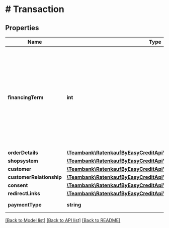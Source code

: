 # # Transaction

## Properties

Name | Type | Description | Notes
------------ | ------------- | ------------- | -------------
**financingTerm** | **int** | &#39; Duration in months, depending on individual shop conditions and order value (please check your ratenkauf widget). Will be set to default value if not available. &#39; | [optional]
**orderDetails** | [**\Teambank\RatenkaufByEasyCreditApiV3\Model\OrderDetails**](OrderDetails.md) |  |
**shopsystem** | [**\Teambank\RatenkaufByEasyCreditApiV3\Model\Shopsystem**](Shopsystem.md) |  | [optional]
**customer** | [**\Teambank\RatenkaufByEasyCreditApiV3\Model\Customer**](Customer.md) |  | [optional]
**customerRelationship** | [**\Teambank\RatenkaufByEasyCreditApiV3\Model\CustomerRelationship**](CustomerRelationship.md) |  | [optional]
**consent** | [**\Teambank\RatenkaufByEasyCreditApiV3\Model\Consent**](Consent.md) |  | [optional]
**redirectLinks** | [**\Teambank\RatenkaufByEasyCreditApiV3\Model\RedirectLinks**](RedirectLinks.md) |  | [optional]
**paymentType** | **string** | experimental | [optional] [default to 'INSTALLMENT_PAYMENT']

[[Back to Model list]](../../README.md#models) [[Back to API list]](../../README.md#endpoints) [[Back to README]](../../README.md)
